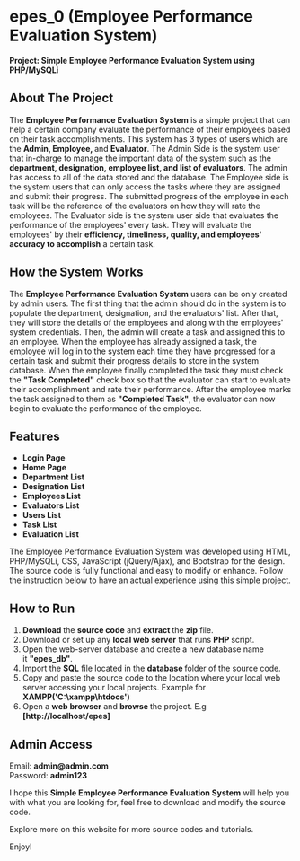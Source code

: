 # epes_0 (Employee Performance Evaluation System)

<p><b>Project: Simple Employee Performance Evaluation System using PHP/MySQLi</b></p>

<h2><b>About The Project</b></h2>

<p>The <strong>Employee Performance Evaluation System</strong> is a simple project that can help a certain company evaluate the performance of their employees based on their task accomplishments. This system has 3 types of users which are the <strong>Admin, Employee, </strong>and <strong>Evaluator</strong>. The Admin Side is the system user that in-charge to manage the important data of the system such as the <strong>department, designation, employee list, and list of evaluators</strong>. The admin has access to all of the data stored and the database. The Employee side is the system users that can only access the tasks where they are assigned and submit their progress. The submitted progress of the employee in each task will be the reference of the evaluators on how they will rate the employees. The Evaluator side is the system user side that evaluates the performance of the employees' every task. They will evaluate the employees' by their <strong>efficiency, timeliness, quality, and employees' accuracy to accomplish</strong> a certain task.</p>

<h2><b>How the System Works</b></h2>

<p>The <strong>Employee Performance Evaluation System</strong> users can be only created by admin users. The first thing that the admin should do in the system is to populate the department, designation, and the evaluators' list. After that, they will store the details of the employees and along with the employees' system credentials. Then, the admin will create a task and assigned this to an employee. When the employee has already assigned a task, the employee will log in to the system each time they have progressed for a certain task and submit their progress details to store in the system database. When the employee finally completed the task they must check the <strong>"Task Completed"</strong> check box so that the evaluator can start to evaluate their accomplishment and rate their performance. After the employee marks the task assigned to them as <strong>"Completed Task"</strong>, the evaluator can now begin to evaluate the performance of the employee.</p>

<h2><b>Features</b></h2>

<ul>
	<li><b>Login Page</b></li>
	<li><b>Home Page</b></li>
	<li><b>Department List</b></li>
	<li><b>Designation List</b></li>
	<li><b>Employees List</b></li>
	<li><b>Evaluators List</b></li>
	<li><b>Users List</b></li>
	<li><b>Task List</b></li>
	<li><b>Evaluation List</b></li>
</ul>

<p>The Employee Performance Evaluation System was developed using HTML, PHP/MySQLi, CSS, JavaScript (jQuery/Ajax), and Bootstrap for the design. The source code is fully functional and easy to modify or enhance. Follow the instruction below to have an actual experience using this simple project.</p>

<h2><b>How to Run</b></h2>

<ol>
	<li><strong>Download&nbsp;</strong>the <strong>source code</strong> and <strong>extract </strong>the&nbsp;<strong>zip</strong>&nbsp;file.</li>
	<li>Download or set up any <strong>local web server</strong> that runs <strong>PHP </strong>script.</li>
	<li>Open the web-server database and create a new database name it&nbsp;<strong>"epes_db"</strong>.</li>
	<li>Import the&nbsp;<strong>SQL</strong>&nbsp;file located in&nbsp;the <strong>database </strong>folder of the source code.</li>
	<li>Copy and paste the source code to the location where your local web server accessing your local projects. Example for<strong> XAMPP('C:\xampp\htdocs')</strong></li>
	<li>Open a <strong>web browser</strong> and <strong>browse </strong>the project. E.g <strong>[http://localhost/epes]</strong></li>
</ol>

<h2><b>Admin Access</b></h2>

<p>Email: <strong>admin@admin.com</strong><br />
Password: <strong>admin123</strong></p>

<p>I hope this <strong>Simple Employee Performance Evaluation System</strong> will help you with what you are looking for, feel free to download and modify the source code.</p>

<p>Explore more on this website for more source codes and tutorials.</p>

<p>Enjoy!</p>
